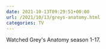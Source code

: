 ```yaml
---
date: 2021-10-13T09:29:51+00:00
url: /2021/10/13/greys-anatomy.html
categories: TV
---
```

Watched Grey's Anatomy season 1-17.




